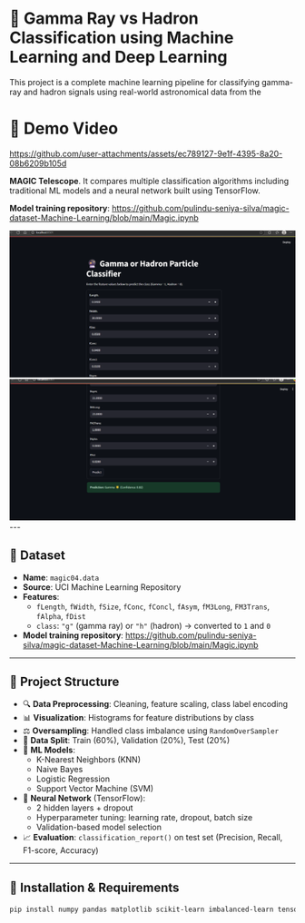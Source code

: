 # 🔭 Gamma Ray vs Hadron Classification using Machine Learning and Deep Learning

This project is a complete machine learning pipeline for classifying gamma-ray and hadron signals using real-world astronomical data from the 

# 🎥 Demo Video
https://github.com/user-attachments/assets/ec789127-9e1f-4395-8a20-08b6209b105d


**MAGIC Telescope**. It compares multiple classification algorithms including traditional ML models and a neural network built using TensorFlow.

**Model training repository**: https://github.com/pulindu-seniya-silva/magic-dataset-Machine-Learning/blob/main/Magic.ipynb


<img src="images/1.png" width="800" alt="image 1" />
<img src="images/2.png" width="800" alt="image 1" />
---

## 📁 Dataset

- **Name**: `magic04.data`
- **Source**: UCI Machine Learning Repository
- **Features**:
  - `fLength`, `fWidth`, `fSize`, `fConc`, `fConcl`, `fAsym`, `fM3Long`, `FM3Trans`, `fAlpha`, `fDist`
  - `class`: `"g"` (gamma ray) or `"h"` (hadron) → converted to `1` and `0`
- **Model training repository**: https://github.com/pulindu-seniya-silva/magic-dataset-Machine-Learning/blob/main/Magic.ipynb

---

## 📌 Project Structure

- 🔍 **Data Preprocessing**: Cleaning, feature scaling, class label encoding
- 📊 **Visualization**: Histograms for feature distributions by class
- ⚖️ **Oversampling**: Handled class imbalance using `RandomOverSampler`
- 🔀 **Data Split**: Train (60%), Validation (20%), Test (20%)
- 🤖 **ML Models**:
  - K-Nearest Neighbors (KNN)
  - Naive Bayes
  - Logistic Regression
  - Support Vector Machine (SVM)
- 🧠 **Neural Network** (TensorFlow):
  - 2 hidden layers + dropout
  - Hyperparameter tuning: learning rate, dropout, batch size
  - Validation-based model selection
- 📈 **Evaluation**: `classification_report()` on test set (Precision, Recall, F1-score, Accuracy)

---

## 🧪 Installation & Requirements

```bash
pip install numpy pandas matplotlib scikit-learn imbalanced-learn tensorflow
